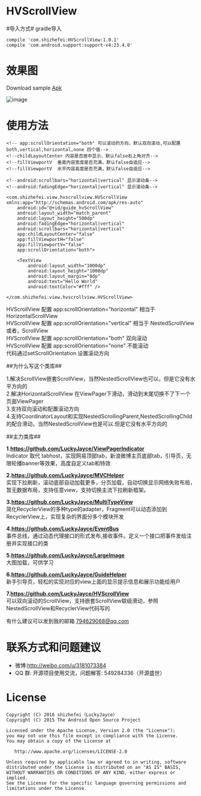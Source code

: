 HVScrollView
==================  

#导入方式#
  gradle导入      

    compile 'com.shizhefei:HVScrollView:1.0.1'  
    compile 'com.android.support:support-v4:23.4.0'  
# 效果图 # 

Download sample [Apk](https://github.com/LuckyJayce/HVScrollView/blob/master/raw/HVScrollView.apk?raw=true)   

![image](https://github.com/LuckyJayce/HVScrollView/blob/master/raw/HVScrollView.gif)

# 使用方法 # 

    <!-- app:scrollOrientation="both" 可以滚动的方向，默认双向滚动,可以配置both,vertical,horizontal,none 四个值-->
    <!--childLayoutCenter 内容是否居中显示，默认false右上角对齐-->
    <!--fillViewportV  垂直内容宽度是否充满，默认false自适应-->
    <!--fillViewportV  水平内容高度是否充满，默认false自适应-->

    <!--android:scrollbars="horizontal|vertical" 显示滚动条-->
    <!--android:fadingEdge="horizontal|vertical" 显示滚动条-->

    <com.shizhefei.view.hvscrollview.HVScrollView xmlns:app="http://schemas.android.com/apk/res-auto"
        android:id="@+id/guide_hvScrollView"
        android:layout_width="match_parent"
        android:layout_height="500dp"
        android:fadingEdge="horizontal|vertical"
        android:scrollbars="horizontal|vertical"
        app:childLayoutCenter="false"
        app:fillViewportH="false"
        app:fillViewportV="false"
        app:scrollOrientation="both">

        <TextView
            android:layout_width="1000dp"
            android:layout_height="1000dp"
            android:layout_margin="8dp"
            android:text="Hello World"
            android:textColor="#fff" />

    </com.shizhefei.view.hvscrollview.HVScrollView>

HVScrollView 配置 app:scrollOrientation="horizontal"  相当于 HorizontalScrollView  
HVScrollView 配置 app:scrollOrientation="vertical"  相当于 NestedScrollView 或者，ScrollView  
HVScrollView 配置 app:scrollOrientation="both" 双向滚动  
HVScrollView 配置 app:scrollOrientation="none" 不能滚动  
代码通过setScrollOrientation 设置滚动方向

##为什么写这个类库##

1.解决ScrollView嵌套ScrollView，当然NestedScrollView也可以，但是它没有水平方向的  
2.解决HorizontalScrollView 在ViewPager下滑动，滑动到末尾切换不了下一个页面ViewPager  
3.支持双向滚动和配置滚动方向  
4.支持CoordinatorLayout和实现NestedScrollingParent,NestedScrollingChild的配合滑动，当然NestedScrollView也是可以.但是它没有水平方向的  

##主力类库##

**1.https://github.com/LuckyJayce/ViewPagerIndicator**  
Indicator 取代 tabhost，实现网易顶部tab，新浪微博主页底部tab，引导页，无限轮播banner等效果，高度自定义tab和特效

**2.https://github.com/LuckyJayce/MVCHelper**  
实现下拉刷新，滚动底部自动加载更多，分页加载，自动切换显示网络失败布局，暂无数据布局，支持任意view，支持切换主流下拉刷新框架。

**3.https://github.com/LuckyJayce/MultiTypeView**  
简化RecyclerView的多种type的adapter，Fragment可以动态添加到RecyclerView上，实现复杂的界面分多个模块开发

**4.https://github.com/LuckyJayce/EventBus**  
事件总线，通过动态代理接口的形式发布,接收事件。定义一个接口把事件发给注册并实现接口的类

**5.https://github.com/LuckyJayce/LargeImage**  
大图加载，可供学习

**6.https://github.com/LuckyJayce/GuideHelper**    
新手引导页，轻松的实现对应的view上面的显示提示信息和展示功能给用户  

**7.https://github.com/LuckyJayce/HVScrollView**    
可以双向滚动的ScrollView，支持嵌套ScrollView联级滑动，参照NestedScrollView和RecyclerView代码写的

有什么建议可以发到我的邮箱  794629068@qq.com  

# 联系方式和问题建议

* 微博:http://weibo.com/u/3181073384
* QQ 群: 开源项目使用交流，问题解答: 549284336（开源盛世） 

License
=======

    Copyright (C) 2016 shizhefei（LuckyJayce）
    Copyright (C) 2015 The Android Open Source Project

    Licensed under the Apache License, Version 2.0 (the "License");
    you may not use this file except in compliance with the License.
    You may obtain a copy of the License at

       http://www.apache.org/licenses/LICENSE-2.0

    Unless required by applicable law or agreed to in writing, software
    distributed under the License is distributed on an "AS IS" BASIS,
    WITHOUT WARRANTIES OR CONDITIONS OF ANY KIND, either express or implied.
    See the License for the specific language governing permissions and
    limitations under the License.